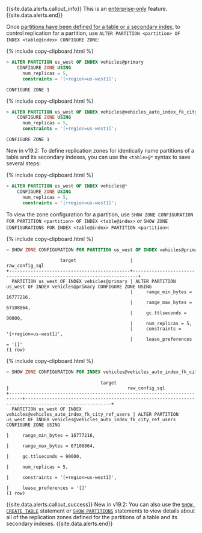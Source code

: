 {{site.data.alerts.callout_info}}
This is an [enterprise-only](enterprise-licensing.html) feature.
{{site.data.alerts.end}}

Once [partitions have been defined for a table or a secondary index](partition-by.html), to control replication for a partition, use `ALTER PARTITION <partition> OF INDEX <table@index> CONFIGURE ZONE`:

{% include copy-clipboard.html %}
~~~ sql
> ALTER PARTITION us_west OF INDEX vehicles@primary
    CONFIGURE ZONE USING
      num_replicas = 5,
      constraints = '[+region=us-west1]';
~~~

~~~
CONFIGURE ZONE 1
~~~

{% include copy-clipboard.html %}
~~~ sql
> ALTER PARTITION us_west OF INDEX vehicles@vehicles_auto_index_fk_city_ref_users
    CONFIGURE ZONE USING
      num_replicas = 5,
      constraints = '[+region=us-west1]';
~~~

~~~
CONFIGURE ZONE 1
~~~

<span class="version-tag">New in v19.2:</span> To define replication zones for identically name partitions of a table and its secondary indexes, you can use the `<table>@*` syntax to save several steps:

{% include copy-clipboard.html %}
~~~ sql
> ALTER PARTITION us_west OF INDEX vehicles@*
    CONFIGURE ZONE USING
      num_replicas = 5,
      constraints = '[+region=us-west1]';
~~~

To view the zone configuration for a partition, use `SHOW ZONE CONFIGURATION FOR PARTITION <partition> OF INDEX <table@index>` or `SHOW ZONE CONFIGURATIONS FOR INDEX <table@index> PARTITION <partition>`:

{% include copy-clipboard.html %}
~~~ sql
> SHOW ZONE CONFIGURATION FOR PARTITION us_west OF INDEX vehicles@primary;
~~~

~~~
                    target                    |                             raw_config_sql
+---------------------------------------------+------------------------------------------------------------------------+
  PARTITION us_west OF INDEX vehicles@primary | ALTER PARTITION us_west OF INDEX vehicles@primary CONFIGURE ZONE USING
                                              |     range_min_bytes = 16777216,
                                              |     range_max_bytes = 67108864,
                                              |     gc.ttlseconds = 90000,
                                              |     num_replicas = 5,
                                              |     constraints = '[+region=us-west1]',
                                              |     lease_preferences = '[]'
(1 row)
~~~

{% include copy-clipboard.html %}
~~~ sql
> SHOW ZONE CONFIGURATION FOR INDEX vehicles@vehicles_auto_index_fk_city_ref_users PARTITION us_west;
~~~

~~~
                                   target                                   |                                            raw_config_sql
+---------------------------------------------------------------------------+------------------------------------------------------------------------------------------------------+
  PARTITION us_west OF INDEX vehicles@vehicles_auto_index_fk_city_ref_users | ALTER PARTITION us_west OF INDEX vehicles@vehicles_auto_index_fk_city_ref_users CONFIGURE ZONE USING
                                                                            |     range_min_bytes = 16777216,
                                                                            |     range_max_bytes = 67108864,
                                                                            |     gc.ttlseconds = 90000,
                                                                            |     num_replicas = 5,
                                                                            |     constraints = '[+region=us-west1]',
                                                                            |     lease_preferences = '[]'
(1 row)
~~~

{{site.data.alerts.callout_success}}
<span class="version-tag">New in v19.2:</span> You can also use the [`SHOW CREATE TABLE`](show-create-table.html) statement or [`SHOW PARTITIONS`](show-partitions.html) statements to view details about all of the replication zones defined for the partitions of a table and its secondary indexes.
{{site.data.alerts.end}}
